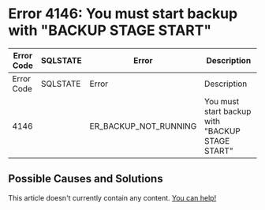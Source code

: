 
# Error 4146: You must start backup with "BACKUP STAGE START"


| Error Code | SQLSTATE | Error | Description |
| --- | --- | --- | --- |
| Error Code | SQLSTATE | Error | Description |
| 4146 |  | ER_BACKUP_NOT_RUNNING | You must start backup with "BACKUP STAGE START" |




## Possible Causes and Solutions


This article doesn't currently contain any content. [You can help!](/en/writing-and-editing-knowledge-base-articles/)

